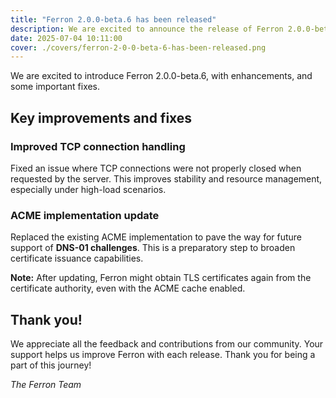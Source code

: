 ```yaml
---
title: "Ferron 2.0.0-beta.6 has been released"
description: We are excited to announce the release of Ferron 2.0.0-beta.6. This release brings several improvements, and fixes.
date: 2025-07-04 10:11:00
cover: ./covers/ferron-2-0-0-beta-6-has-been-released.png
---
```


We are excited to introduce Ferron 2.0.0-beta.6, with enhancements, and some important fixes.

## Key improvements and fixes

### Improved TCP connection handling

Fixed an issue where TCP connections were not properly closed when requested by the server. This improves stability and resource management, especially under high-load scenarios.

### ACME implementation update

Replaced the existing ACME implementation to pave the way for future support of **DNS-01 challenges**. This is a preparatory step to broaden certificate issuance capabilities.

**Note:** After updating, Ferron might obtain TLS certificates again from the certificate authority, even with the ACME cache enabled.

## Thank you!

We appreciate all the feedback and contributions from our community. Your support helps us improve Ferron with each release. Thank you for being a part of this journey!

_The Ferron Team_
